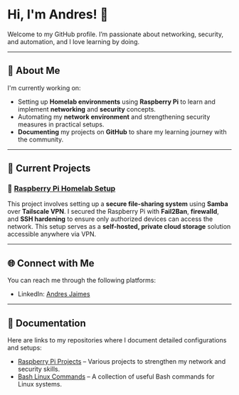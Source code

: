 # Hi, I'm Andres! 👋

Welcome to my GitHub profile. I’m passionate about networking, security, and automation, and I love learning by doing. 

---

## 🚀 About Me

I'm currently working on:
- Setting up **Homelab environments** using **Raspberry Pi** to learn and implement **networking** and **security** concepts.
- Automating my **network environment** and strengthening security measures in practical setups.
- **Documenting** my projects on **GitHub** to share my learning journey with the community.

---

## 🔧 Current Projects

### 🔐 [Raspberry Pi Homelab Setup](https://github.com/AJprogramming123/Raspberry-Pi)

This project involves setting up a **secure file-sharing system** using **Samba** over **Tailscale VPN**. I secured the Raspberry Pi with **Fail2Ban**, **firewalld**, and **SSH hardening** to ensure only authorized devices can access the network. This setup serves as a **self-hosted, private cloud storage** solution accessible anywhere via VPN.

---

## 🌐 Connect with Me

You can reach me through the following platforms:
- LinkedIn: [Andres Jaimes](https://www.linkedin.com/in/andresjaimes17)

---

## 📄 Documentation

Here are links to my repositories where I document detailed configurations and setups:
- [Raspberry Pi Projects](https://github.com/AJprogramming123/Raspberry-Pi) – Various projects to strengthen my network and security skills.
- [Bash Linux Commands](https://github.com/AJprogramming123/Bash-Linux) – A collection of useful Bash commands for Linux systems.
